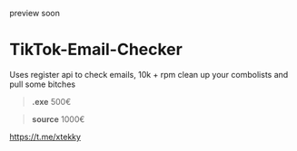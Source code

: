 preview soon

# TikTok-Email-Checker
Uses register api to check emails, 10k + rpm clean up your combolists and pull some bitches

> **.exe** 500€

> **source** 1000€

https://t.me/xtekky
